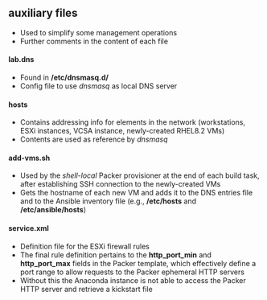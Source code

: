 ## auxiliary files
 - Used to simplify some management operations
 - Further comments in the content of each file
#### lab.dns
- Found in **/etc/dnsmasq.d/**
- Config file to use _dnsmasq_ as local DNS server
#### hosts
- Contains addressing info for elements in the network (workstations, ESXi instances, VCSA instance, newly-created RHEL8.2 VMs)
- Contents are used as reference by _dnsmasq_
#### <span>add-vms.sh</span>
- Used by the _shell-local_ Packer provisioner at the end of each build task, after establishing SSH connection to the newly-created VMs
- Gets the hostname of each new VM and adds it to the DNS entries file and to the Ansible inventory file (e.g., **/etc/hosts** and **/etc/ansible/hosts**)
#### service.xml
- Definition file for the ESXi firewall rules
- The final rule definition pertains to the **http_port_min** and **http_port_max** fields in the Packer template, which effectively define a port range to allow requests to the Packer ephemeral HTTP servers 
- Without this the Anaconda instance is not able to access the Packer HTTP server and retrieve a kickstart file
